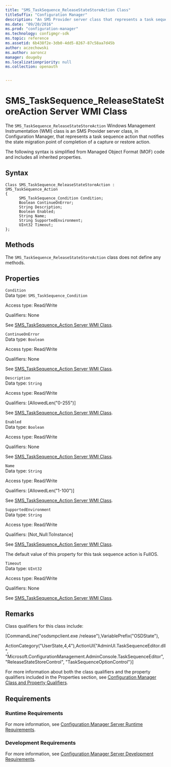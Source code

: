 ```yaml
---
title: "SMS_TaskSequence_ReleaseStateStoreAction Class"
titleSuffix: "Configuration Manager"
description: "An SMS Provider server class that represents a task sequence action. It notifies the state migration point of completion of a capture or restore action."  
ms.date: "09/20/2016"
ms.prod: "configuration-manager"
ms.technology: configmgr-sdk
ms.topic: reference
ms.assetid: 6b438f2e-3db0-4dd5-8267-87c58aa7d45b
author: aczechowski
ms.author: aaroncz
manager: dougeby
ms.localizationpriority: null
ms.collection: openauth


---
```

# SMS_TaskSequence_ReleaseStateStoreAction Server WMI Class
The `SMS_TaskSequence_ReleaseStateStoreAction` Windows Management Instrumentation (WMI) class is an SMS Provider server class, in Configuration Manager, that represents a task sequence action that notifies the state migration point of completion of a capture or restore action.  

 The following syntax is simplified from Managed Object Format (MOF) code and includes all inherited properties.  

## Syntax  

```  
Class SMS_TaskSequence_ReleaseStateStoreAction : SMS_TaskSequence_Action  
{  
      SMS_TaskSequence_Condition Condition;  
      Boolean ContinueOnError;  
      String Description;  
      Boolean Enabled;  
      String Name;  
      String SupportedEnvironment;  
      UInt32 Timeout;  
};  
```  

## Methods  
 The `SMS_TaskSequence_ReleaseStateStoreAction` class does not define any methods.  

## Properties  
 `Condition`  
 Data type: `SMS_TaskSequence_Condition`  

 Access type: Read/Write  

 Qualifiers: None  

 See [SMS_TaskSequence_Action Server WMI Class](../../../develop/reference/osd/sms_tasksequence_action-server-wmi-class.md).  

 `ContinueOnError`  
 Data type: `Boolean`  

 Access type: Read/Write  

 Qualifiers: None  

 See [SMS_TaskSequence_Action Server WMI Class](../../../develop/reference/osd/sms_tasksequence_action-server-wmi-class.md).  

 `Description`  
 Data type: `String`  

 Access type: Read/Write  

 Qualifiers: [AllowedLen("0-255")]  

 See [SMS_TaskSequence_Action Server WMI Class](../../../develop/reference/osd/sms_tasksequence_action-server-wmi-class.md).  

 `Enabled`  
 Data type: `Boolean`  

 Access type: Read/Write  

 Qualifiers: None  

 See [SMS_TaskSequence_Action Server WMI Class](../../../develop/reference/osd/sms_tasksequence_action-server-wmi-class.md).  

 `Name`  
 Data type: `String`  

 Access type: Read/Write  

 Qualifiers: [AllowedLen("1-100")]  

 See [SMS_TaskSequence_Action Server WMI Class](../../../develop/reference/osd/sms_tasksequence_action-server-wmi-class.md).  

 `SupportedEnvironment`  
 Data type: `String`  

 Access type: Read/Write  

 Qualifiers: [Not_Null:ToInstance]  

 See [SMS_TaskSequence_Action Server WMI Class](../../../develop/reference/osd/sms_tasksequence_action-server-wmi-class.md).  

 The default value of this property for this task sequence action is FullOS.  

 `Timeout`  
 Data type: `UInt32`  

 Access type: Read/Write  

 Qualifiers: None  

 See [SMS_TaskSequence_Action Server WMI Class](../../../develop/reference/osd/sms_tasksequence_action-server-wmi-class.md).  

## Remarks  
 Class qualifiers for this class include:  

 [CommandLine("osdsmpclient.exe /release"),VariablePrefix("OSDState"),  

 ActionCategory("UserState,4,4"),ActionUI{"AdminUI.TaskSequenceEditor.dll", "Microsoft.ConfigurationManagement.AdminConsole.TaskSequenceEditor", "ReleaseStateStoreControl", "TaskSequenceOptionControl"}]  

 For more information about both the class qualifiers and the property qualifiers included in the Properties section, see [Configuration Manager Class and Property Qualifiers](../../../develop/reference/misc/class-and-property-qualifiers.md).  

## Requirements  

### Runtime Requirements  
 For more information, see [Configuration Manager Server Runtime Requirements](../../../develop/core/reqs/server-runtime-requirements.md).  

### Development Requirements  
 For more information, see [Configuration Manager Server Development Requirements](../../../develop/core/reqs/server-development-requirements.md).  
